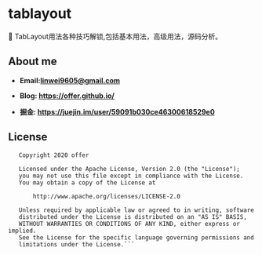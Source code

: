 # tablayout
📖 TabLayout用法各种技巧解锁,包括基本用法，高级用法，源码分析。

## About me
+ **Email:linwei9605@gmail.com**

+ **Blog: https://offer.github.io/**

+ **掘金: https://juejin.im/user/59091b030ce46300618529e0**

## License
```
   Copyright 2020 offer

   Licensed under the Apache License, Version 2.0 (the "License");
   you may not use this file except in compliance with the License.
   You may obtain a copy of the License at

       http://www.apache.org/licenses/LICENSE-2.0

   Unless required by applicable law or agreed to in writing, software
   distributed under the License is distributed on an "AS IS" BASIS,
   WITHOUT WARRANTIES OR CONDITIONS OF ANY KIND, either express or implied.
   See the License for the specific language governing permissions and
   limitations under the License.```
